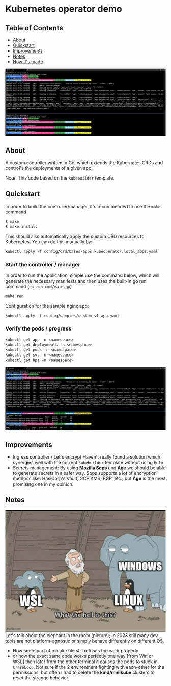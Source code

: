# Kubernetes operator demo

## Table of Contents
* [About](#about)
* [Quickstart](#quickstart)
* [Improvements](#improvements)
* [Notes](#notes)
* [How it's made](docs/HOWITSMADE.md)

![Preview1](docs/start.png)

## About
A custom controller written in Go, which extends the Kubernetes CRDs and control's the deployments of a given app.

Note: This code based on the `kubebuilder` template. 

## Quickstart
In order to build the controller/manager, it's recommended to use the `make` command
```shell
$ make
$ make install
```
This should also automatically apply the custom CRD resources to Kubernetes.
You can do this manually by:
```shell
kubectl apply -f config/crd/bases/apps.kubeoperator.local_apps.yaml
```

### Start the controller / manager
In order to run the application, simple use the command below, which will generate the necessary manifests and then uses the built-in go run command (`go run cmd/main.go`)
```shell
make run
```

Configuration for the sample nginx app:
```shell
kubectl apply -f config/samples/custom_v1_app.yaml
```

### Verify the pods / progress
```shell
kubectl get app -n <namespace>
kubectl get deployments -n <namespace>
kubectl get pods -n <namespace>
kubectl get svc -n <namespace>
kubectl get hpa -n <namespace>
```
![Preview1](docs/created.png)

## Improvements
- Ingress controller / Let's encrypt
Haven't really found a solution which synergies well with the current `kubebuilder` template without using `Helm`
- Secrets management: By using **[Mozilla Sops](https://github.com/mozilla/sops)** and **[Age](https://github.com/FiloSottile/age)** we should be able to generate secrets in a safer way. Sops supports a lot of encryption methods like: HasiCorp's Vault, GCP KMS, PGP, etc.; but **Age** is the most promising one in my opinion. 

## Notes
![WSL](docs/wsl.jpeg)
Let's talk about the elephant in the room (picture);
In 2023 still many dev tools are not platform-agnostic or simply behave differently on different OS.
- How some part of a make file still refuses the work properly
- or how the exact same code works perfectly one way [from Win or WSL] then later from the other terminal it causes the pods to stuck in `CrashLoop`. Not sure if the 2 environment fighting with each-other for the permissions, but often I had to delete the **kind/minikube** clusters to reset the strange behavior. 